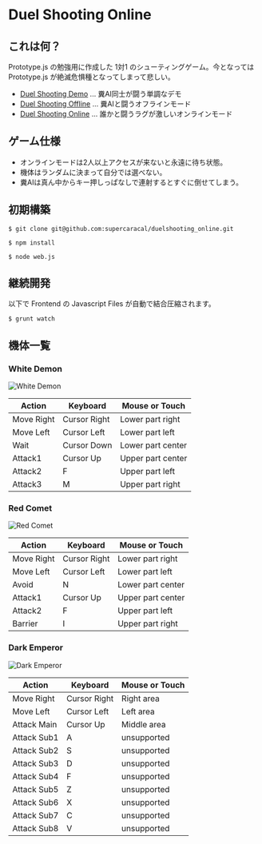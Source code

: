 # Duel Shooting Online

## これは何？

Prototype.js の勉強用に作成した 1対1 のシューティングゲーム。今となっては Prototype.js が絶滅危惧種となってしまって悲しい。

* [Duel Shooting Demo](https://developer.mozilla.org/ja/demos/detail/duel-shooting/launch) ... 糞AI同士が闘う単調なデモ
* [Duel Shooting Offline](http://duel-shooting.herokuapp.com/) ... 糞AIと闘うオフラインモード
* [Duel Shooting Online](http://duelshooting-online.herokuapp.com/) ... 誰かと闘うラグが激しいオンラインモード

## ゲーム仕様

* オンラインモードは2人以上アクセスが来ないと永遠に待ち状態。
* 機体はランダムに決まって自分では選べない。
* 糞AIは真ん中からキー押しっぱなしで連射するとすぐに倒せてしまう。

## 初期構築

```
$ git clone git@github.com:supercaracal/duelshooting_online.git
```

```
$ npm install
```

```
$ node web.js
```

## 継続開発

以下で Frontend の Javascript Files が自動で結合圧縮されます。

```
$ grunt watch
```

## 機体一覧

### White Demon

![White Demon](https://github.com/supercaracal/duelshooting_online/raw/master/img/white-demon.gif)

| Action     | Keyboard     | Mouse or Touch    |
|------------|--------------|-------------------|
| Move Right | Cursor Right | Lower part right  |
| Move Left  | Cursor Left  | Lower part left   |
| Wait       | Cursor Down  | Lower part center |
| Attack1    | Cursor Up    | Upper part center |
| Attack2    | F            | Upper part left   |
| Attack3    | M            | Upper part right  |

### Red Comet

![Red Comet](https://github.com/supercaracal/duelshooting_online/raw/master/img/red-comet.gif)

| Action     | Keyboard     | Mouse or Touch    |
|------------|--------------|-------------------|
| Move Right | Cursor Right | Lower part right  |
| Move Left  | Cursor Left  | Lower part left   |
| Avoid      | N            | Lower part center |
| Attack1    | Cursor Up    | Upper part center |
| Attack2    | F            | Upper part left   |
| Barrier    | I            | Upper part right  |

### Dark Emperor

![Dark Emperor](https://github.com/supercaracal/duelshooting_online/raw/master/img/dark-emperor.gif)

| Action      | Keyboard     | Mouse or Touch    |
|-------------|--------------|-------------------|
| Move Right  | Cursor Right | Right area        |
| Move Left   | Cursor Left  | Left area         |
| Attack Main | Cursor Up    | Middle area       |
| Attack Sub1 | A            | unsupported       |
| Attack Sub2 | S            | unsupported       |
| Attack Sub3 | D            | unsupported       |
| Attack Sub4 | F            | unsupported       |
| Attack Sub5 | Z            | unsupported       |
| Attack Sub6 | X            | unsupported       |
| Attack Sub7 | C            | unsupported       |
| Attack Sub8 | V            | unsupported       |
